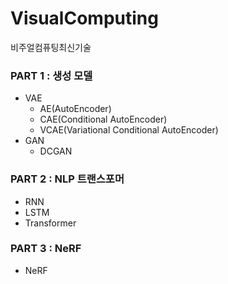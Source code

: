 # VisualComputing
비주얼컴퓨팅최신기술

### PART 1 : 생성 모델 
- VAE
    - AE(AutoEncoder)
    - CAE(Conditional AutoEncoder)
    - VCAE(Variational Conditional AutoEncoder)
- GAN
    - DCGAN


### PART 2 : NLP 트랜스포머
- RNN
- LSTM
- Transformer

### PART 3 : NeRF
- NeRF
